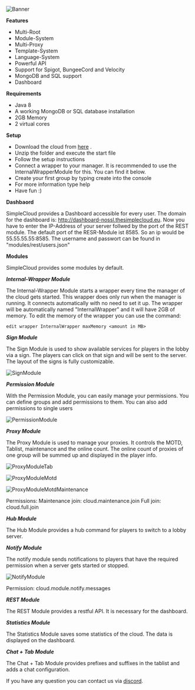 ![Banner](https://i.imgur.com/eTQJ1IX.png "Banner")

**Features**

- Multi-Root
- Module-System
- Multi-Proxy
- Template-System
- Language-System
- Powerful API
- Support for Spigot, BungeeCord and Velocity
- MongoDB and SQL support
- Dashboard

**Requirements**

- Java 8
- A working MongoDB or SQL database installation
- 2GB Memory
- 2 virtual cores

**Setup**

- Download the cloud
  from [here](https://www.spigotmc.org/resources/simplecloud-simplify-your-network.79466/download?version=374176 "here")
  .
- Unzip the folder and execute the start file
- Follow the setup instructions
- Connect a wrapper to your manager. It is recommended to use the InternalWrapperModule for this. You can find it below.
- Create your first group by typing create into the console
- For more information type help
- Have fun :)

**Dashbaord**

SimpleCloud provides a Dashboard accessible for every user. The domain for the dashboard
is: http://dashboard-nossl.thesimplecloud.eu. Now you have to enter the IP-Address of your server follwed by the port of
the REST module. The default port of the RESR-Module ist 8585. So an ip would be 55.55.55.55:8585. The username and
passwort can be found in "modules/rest/users.json"

**Modules**

SimpleCloud provides some modules by default.

***Internal-Wrapper Module***

The Internal-Wrapper Module starts a wrapper every time the manager of the cloud gets started. This wrapper does only
run when the manager is running. It connects automatically with no need to set it up. The wrapper will be automatically
named "InternalWrapper" and it will have 2GB of memory. To edit the memory of the wrapper you can use the command:

`edit wrapper InternalWrapper maxMemory <amount in MB>`

***Sign Module***

The Sign Module is used to show available services for players in the lobby via a sign. The players can click on that
sign and will be sent to the server. The layout of the signs is fully customizable.

![SignModule](https://i.imgur.com/w534aZG.gif "SignModule")

***Permission Module***

With the Permission Module, you can easily manage your permissions. You can define groups and add permissions to them.
You can also add permissions to single users

![PermissionModule](https://i.imgur.com/5LXMwCk.jpg "PermissionModule")

***Proxy Module***

The Proxy Module is used to manage your proxies. It controls the MOTD, Tablist, maintenance and the online count. The
online count of proxies of one group will be summed up and displayed in the player info.

![ProxyModuleTab](https://i.imgur.com/2djSS9l.jpg "ProxyModuleTab")

![ProxyModuleMotd](https://i.imgur.com/dkuxYM7.png "ProxyModuleMotd")

![ProxyModuleMotdMaintenance](https://i.imgur.com/eCSXSJo.png "ProxyModuleMotdMaintenance")

Permissions:
Maintenance join: cloud.maintenance.join Full join: cloud.full.join

***Hub Module***

The Hub Module provides a hub command for players to switch to a lobby server.

***Notify Module***

The notify module sends notifications to players that have the required permission when a server gets started or
stopped.

![NotifyModule](https://i.imgur.com/7lcjXbN.jpg "NotifyModule")

Permission: cloud.module.notify.messages

***REST Module***

The REST Module provides a restful API. It is necessary for the dashboard.

***Statistics Module***

The Statistics Module saves some statistics of the cloud. The data is displayed on the dashboard.

***Chat + Tab Module***

The Chat + Tab Module provides prefixes and suffixes in the tablist and adds a chat configuration.

If you have any question you can contact us via [discord](https://discord.gg/MPZs4h8 "discord").

